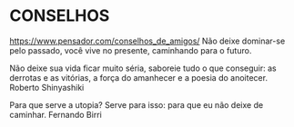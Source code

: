 # CONSELHOS

https://www.pensador.com/conselhos_de_amigos/
Não deixe dominar-se pelo passado, você vive no presente, caminhando para o futuro.

Não deixe sua vida ficar muito séria, saboreie tudo o que conseguir: as derrotas e as vitórias, a força do amanhecer e a poesia do anoitecer.
Roberto Shinyashiki

Para que serve a utopia? Serve para isso: para que eu não deixe de caminhar.
Fernando Birri